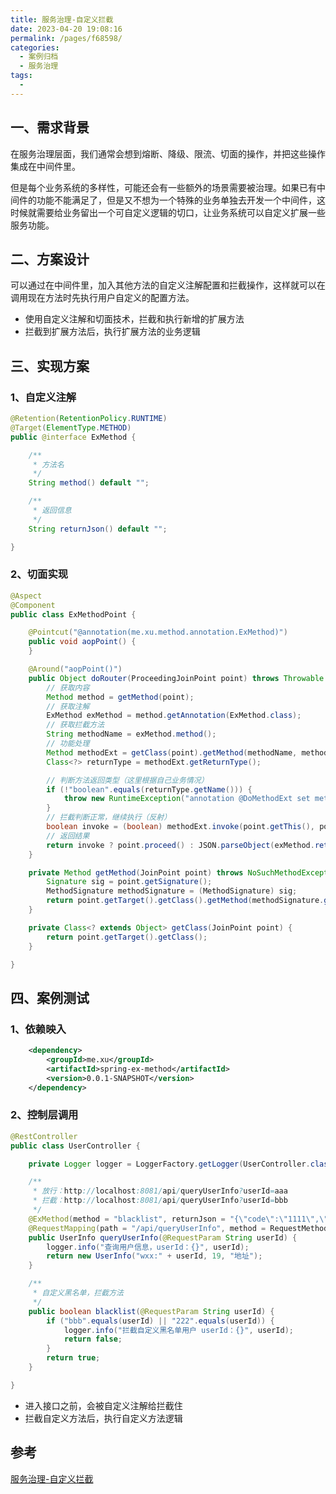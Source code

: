 ```yaml
---
title: 服务治理-自定义拦截
date: 2023-04-20 19:08:16
permalink: /pages/f68598/
categories:
  - 案例归档
  - 服务治理
tags:
  - 
---
```

## 一、需求背景

在服务治理层面，我们通常会想到熔断、降级、限流、切面的操作，并把这些操作集成在中间件里。

但是每个业务系统的多样性，可能还会有一些额外的场景需要被治理。如果已有中间件的功能不能满足了，但是又不想为一个特殊的业务单独去开发一个中间件，这时候就需要给业务留出一个可自定义逻辑的切口，让业务系统可以自定义扩展一些服务功能。

## 二、方案设计

可以通过在中间件里，加入其他方法的自定义注解配置和拦截操作，这样就可以在调用现在方法时先执行用户自定义的配置方法。

- 使用自定义注解和切面技术，拦截和执行新增的扩展方法
- 拦截到扩展方法后，执行扩展方法的业务逻辑

## 三、实现方案

### 1、自定义注解

```java
@Retention(RetentionPolicy.RUNTIME)
@Target(ElementType.METHOD)
public @interface ExMethod {

    /**
     * 方法名
     */
    String method() default "";

    /**
     * 返回信息
     */
    String returnJson() default "";

}
```

### 2、切面实现

```java
@Aspect
@Component
public class ExMethodPoint {

    @Pointcut("@annotation(me.xu.method.annotation.ExMethod)")
    public void aopPoint() {
    }

    @Around("aopPoint()")
    public Object doRouter(ProceedingJoinPoint point) throws Throwable {
        // 获取内容
        Method method = getMethod(point);
        // 获取注解
        ExMethod exMethod = method.getAnnotation(ExMethod.class);
        // 获取拦截方法
        String methodName = exMethod.method();
        // 功能处理
        Method methodExt = getClass(point).getMethod(methodName, method.getParameterTypes());
        Class<?> returnType = methodExt.getReturnType();

        // 判断方法返回类型（这里根据自己业务情况）
        if (!"boolean".equals(returnType.getName())) {
            throw new RuntimeException("annotation @DoMethodExt set method：" + methodName + " returnType is not boolean");
        }
        // 拦截判断正常，继续执行（反射）
        boolean invoke = (boolean) methodExt.invoke(point.getThis(), point.getArgs());
        // 返回结果
        return invoke ? point.proceed() : JSON.parseObject(exMethod.returnJson(), method.getReturnType());
    }

    private Method getMethod(JoinPoint point) throws NoSuchMethodException {
        Signature sig = point.getSignature();
        MethodSignature methodSignature = (MethodSignature) sig;
        return point.getTarget().getClass().getMethod(methodSignature.getName(), methodSignature.getParameterTypes());
    }

    private Class<? extends Object> getClass(JoinPoint point) {
        return point.getTarget().getClass();
    }

}
```

## 四、案例测试

### 1、依赖映入

```xml
    <dependency>
        <groupId>me.xu</groupId>
        <artifactId>spring-ex-method</artifactId>
        <version>0.0.1-SNAPSHOT</version>
    </dependency>
```

### 2、控制层调用

```java
@RestController
public class UserController {

    private Logger logger = LoggerFactory.getLogger(UserController.class);

    /**
     * 放行：http://localhost:8081/api/queryUserInfo?userId=aaa
     * 拦截：http://localhost:8081/api/queryUserInfo?userId=bbb
     */
    @ExMethod(method = "blacklist", returnJson = "{\"code\":\"1111\",\"info\":\"自定义校验方法拦截，不允许访问！\"}")
    @RequestMapping(path = "/api/queryUserInfo", method = RequestMethod.GET)
    public UserInfo queryUserInfo(@RequestParam String userId) {
        logger.info("查询用户信息，userId：{}", userId);
        return new UserInfo("wxx:" + userId, 19, "地址");
    }

    /**
     * 自定义黑名单，拦截方法
     */
    public boolean blacklist(@RequestParam String userId) {
        if ("bbb".equals(userId) || "222".equals(userId)) {
            logger.info("拦截自定义黑名单用户 userId：{}", userId);
            return false;
        }
        return true;
    }

}
```

- 进入接口之前，会被自定义注解给拦截住
- 拦截自定义方法后，执行自定义方法逻辑

## 参考

[服务治理-自定义拦截](https://bugstack.cn/md/assembly/middleware/%E7%AC%AC%206%20%E7%AB%A0%20%E6%9C%8D%E5%8A%A1%E6%B2%BB%E7%90%86%EF%BC%8C%E8%87%AA%E5%AE%9A%E4%B9%89%E6%8B%A6%E6%88%AA%E6%96%B9%E6%B3%95.html)